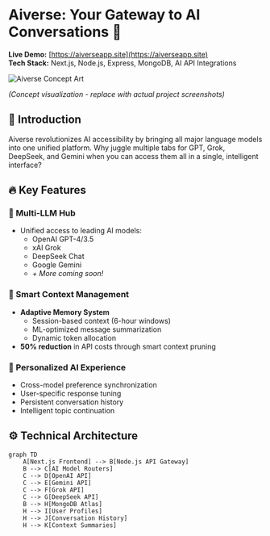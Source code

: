 # Aiverse: Your Gateway to AI Conversations 🚀

**Live Demo:** [https://aiverseapp.site](https://aiverseapp.site)  
**Tech Stack:** Next.js, Node.js, Express, MongoDB, AI API Integrations  

![Aiverse Concept Art](https://placehold.co/800x400)

*(Concept visualization - replace with actual project screenshots)*

## 🌟 Introduction
Aiverse revolutionizes AI accessibility by bringing all major language models into one unified platform. Why juggle multiple tabs for GPT, Grok, DeepSeek, and Gemini when you can access them all in a single, intelligent interface?

## 🔥 Key Features

### 🤖 Multi-LLM Hub
- Unified access to leading AI models:
  - OpenAI GPT-4/3.5
  - xAI Grok
  - DeepSeek Chat
  - Google Gemini
  - *+ More coming soon!*

### 🧠 Smart Context Management
- **Adaptive Memory System**
  - Session-based context (6-hour windows)
  - ML-optimized message summarization
  - Dynamic token allocation
- **50% reduction** in API costs through smart context pruning

### 🎨 Personalized AI Experience
- Cross-model preference synchronization
- User-specific response tuning
- Persistent conversation history
- Intelligent topic continuation

## ⚙️ Technical Architecture
```mermaid
graph TD
    A[Next.js Frontend] --> B[Node.js API Gateway]
    B --> C[AI Model Routers]
    C --> D[OpenAI API]
    C --> E[Gemini API]
    C --> F[Grok API]
    C --> G[DeepSeek API]
    B --> H[MongoDB Atlas]
    H --> I[User Profiles]
    H --> J[Conversation History]
    H --> K[Context Summaries]